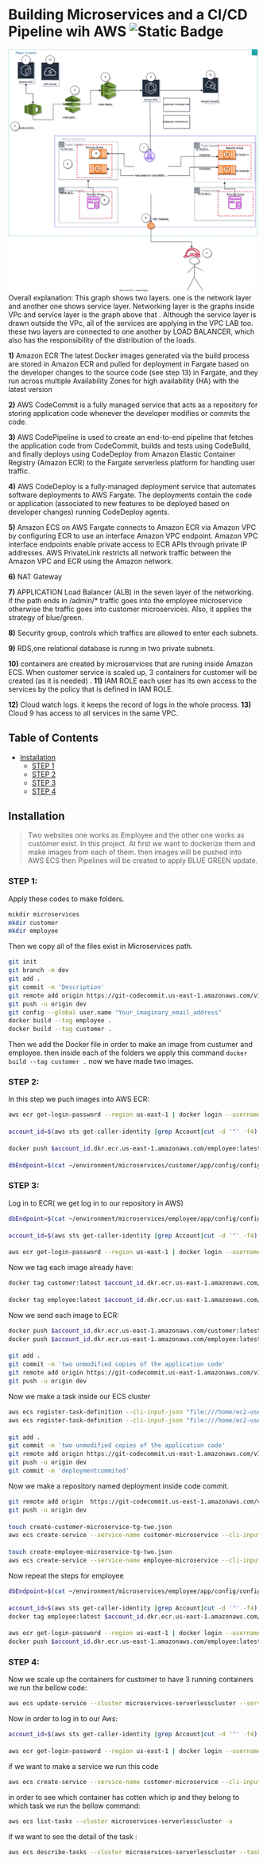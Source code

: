 
# Building Microservices and a CI/CD Pipeline wih AWS ![Static Badge](https://img.shields.io/badge/Pipelne-AWS-red)
![fist pic ](Diagram.svg)
Overall explanation: This graph shows two layers. one is the network layer and another one shows service layer. Networking layer is the graphs inside VPc and service layer is the graph above that .  Although the service layer is drawn outside the VPc, all of the services are applying in the VPC LAB too. these two layers are connected to one another by LOAD BALANCER, which also has the responsibility of  the distribution of the loads.

**1)** Amazon ECR The latest Docker images generated via the build process are stored in Amazon ECR and pulled for
deployment in Fargate based on the developer changes to the source code (see step 13) in Fargate,
and they run across multiple Availability Zones for high availability (HA) with the latest version

**2)** AWS CodeCommit is a fully managed service that acts as a repository for storing application code whenever
the developer modifies or commits the code.

**3)** AWS CodePipeline is used to create an end-to-end pipeline that fetches the application code from
CodeCommit, builds and tests using CodeBuild, and finally deploys using CodeDeploy from
Amazon Elastic Container Registry (Amazon ECR) to the Fargate serverless platform for handling
user traffic.

**4)** AWS CodeDeploy is a fully-managed deployment service that automates software deployments to
AWS Fargate. The deployments contain the code or application (associated to new features to be
deployed based on developer changes) running CodeDeploy agents.


**5)** Amazon ECS on AWS Fargate connects to Amazon ECR via Amazon VPC by configuring ECR to use
an interface Amazon VPC endpoint. Amazon VPC interface endpoints enable private access to ECR
APIs through private IP addresses. AWS PrivateLink restricts all network traffic between the
Amazon VPC and ECR using the Amazon network.

**6)** NAT Gateway


**7)** APPLICATION Load Balancer (ALB) in the seven layer of the networking. if the path ends in /admin/*  traffic goes into the employee microservice otherwise the traffic goes into customer microservices. Also, it applies the strategy of blue/green.

**8)** Security group, controls which traffics are allowed to enter each subnets.

**9)** RDS,one relational database is runng in two private subnets.

**10)** containers are created by microservices that are runing inside Amazon ECS. When customer service is scaled up, 3 containers for customer will be created (as it is needed) .
**11)** IAM ROLE each user has its own access to the services by the policy that is defined in IAM ROLE.

**12)** Cloud watch logs. it keeps the record of logs in the whole process.
**13)** Cloud 9 has access to all services in the same VPC.





## Table of Contents
  - [Installation](#installation)
    - [STEP 1](#step-1)
    - [STEP 2](#step-2)
    - [STEP 3](#step-3)
    - [STEP 4](#step-4)






## Installation
> Two websites one works as Employee and the other one works as customer exist. In this project. At first we want to dockerize them and make images from each of them.
>  then images will be pushed into AWS ECS then Pipelines will be created to apply BLUE GREEN update.
### STEP 1:
Apply these codes to make folders.
```bash
mikdir microservices
mkdir customer
mkdir employee
```

Then we copy all of the files exist in Microservices path.
```bash
git init
git branch -m dev
git add .
git commit -m 'Description'
git remote add origin https://git-codecommit.us-east-1.amazonaws.com/v1/repos/microservices
git push -u origin dev
git config --global user.name "Your_imaginary_email_address"
docker build --tag employee .
docker build --tag customer .
```
Then we add the Docker file in order to make an image from custumer and employee.
then inside each of the folders we apply this command `docker build --tag customer .`
now we have made two images.


### STEP 2:
In this step we puch images into  AWS ECR:
```bash
aws ecr get-login-password --region us-east-1 | docker login --username AWS --password-stdin $account_id.dkr.ecr.us-east-1.amazonaws.com

account_id=$(aws sts get-caller-identity |grep Account|cut -d '"' -f4)

docker push $account_id.dkr.ecr.us-east-1.amazonaws.com/employee:latest

dbEndpoint=$(cat ~/environment/microservices/customer/app/config/config.js | grep 'APP_DB_HOST' | cut -d '"' -f2)
```
### STEP 3:
Log in to ECR( we get log in to our repository in AWS)
```bash
dbEndpoint=$(cat ~/environment/microservices/employee/app/config/config.js | grep 'APP_DB_HOST' | cut -d '"' -f2)

account_id=$(aws sts get-caller-identity |grep Account|cut -d '"' -f4)

aws ecr get-login-password --region us-east-1 | docker login --username AWS --password-stdin $account_id.dkr.ecr.us-east-1.amazonaws.com
```
Now we tag each image already have:
```bash
docker tag customer:latest $account_id.dkr.ecr.us-east-1.amazonaws.com/customer:latest

docker tag employee:latest $account_id.dkr.ecr.us-east-1.amazonaws.com/employee:latest
```

Now we send each image to ECR:
```bash
docker push $account_id.dkr.ecr.us-east-1.amazonaws.com/customer:latest
docker push $account_id.dkr.ecr.us-east-1.amazonaws.com/employee:latest

git add .
git commit -m 'two unmodified copies of the application code'
git remote add origin https://git-codecommit.us-east-1.amazonaws.com/v1/repos/microservices
git push -u origin dev
```
Now we make a task inside our ECS cluster
```bash
aws ecs register-task-definition --cli-input-json "file:///home/ec2-user/environment/deployment/taskdef-customer.json"
aws ecs register-task-definition --cli-input-json "file:///home/ec2-user/environment/deployment/taskdef-employee.json"

git add .
git commit -m 'two unmodified copies of the application code'
git remote add origin https://git-codecommit.us-east-1.amazonaws.com/v1/repos/microservices
git push -u origin dev
git commit -m 'deploymentcommited'
```
Now we make a repository named deployment inside code commit.
```bash
git remote add origin  https://git-codecommit.us-east-1.amazonaws.com/v1/repos/deployment
git push -u origin dev

touch create-customer-microservice-tg-two.json
aws ecs create-service --service-name customer-microservice --cli-input-json file://create-customer-microservice-tg-two.json

touch create-employee-microservice-tg-two.json
aws ecs create-service --service-name employee-microservice --cli-input-json file://create-employee-microservice-tg-two.json
```
Now repeat the steps for employee
```bash
dbEndpoint=$(cat ~/environment/microservices/employee/app/config/config.js | grep 'APP_DB_HOST' | cut -d '"' -f2)

account_id=$(aws sts get-caller-identity |grep Account|cut -d '"' -f4)
docker tag employee:latest $account_id.dkr.ecr.us-east-1.amazonaws.com/employee:latest

aws ecr get-login-password --region us-east-1 | docker login --username AWS --password-stdin $account_id.dkr.ecr.us-east-1.amazonaws.com
docker push $account_id.dkr.ecr.us-east-1.amazonaws.com/employee:latest
```
### STEP 4:
Now we scale up the containers for customer to have 3 running containers we run the bellow code:
```bash
aws ecs update-service --cluster microservices-serverlesscluster --service customer-microservice --desired-count 3
```
Now in order to log in to our Aws:
```bash
account_id=$(aws sts get-caller-identity |grep Account|cut -d '"' -f4)

aws ecr get-login-password --region us-east-1 | docker login --username AWS --password-stdin $account_id.dkr.ecr.us-east-1.amazonaws.com
```
if we want to make a service we run this code

```bash
aws ecs create-service --service-name customer-microservice --cli-input-json file://create-customer-microservice-tg-two.json
```
in order to see which container has cotten which ip and they belong to which task we run the bellow command:
```bash
aws ecs list-tasks --cluster microservices-serverlesscluster -a
```
if we want to see the detail of the task :
```bash
aws ecs describe-tasks --cluster microservices-serverlesscluster --tasks 7aa5806d713e46b3b8144813a5456d85
```
